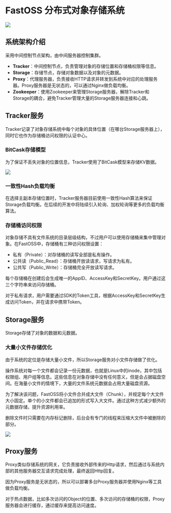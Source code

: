 # FastOSS 分布式对象存储系统

![](https://images-1257369645.cos.ap-chengdu.myqcloud.com/FastOSS/FastOSS-overview.png)



## 系统架构介绍

采用中间控制节点架构，由中间服务器控制集群。

- **Tracker**：中间控制节点，负责管理对象的存储位置和存储桶权限等信息。
- **Storage**：存储节点，存储对象数据以及对象的元数据。
- **Proxy**：代理服务器，负责接收HTTP请求并转发到系统中对应的处理服务器。Proxy服务器是无状态的，可以通过Nginx做负载均衡。
- **Zookeeper**：使用Zookeeper来管理Storage服务器，解除Tracker和Storage的耦合，避免Tracker管理大量的Storage服务器连接和心跳。

## Tracker服务

Tracker记录了对象存储系统中每个对象的具体位置（在哪台Storage服务器上），同时它也作为存储桶访问权限的认证中心。

### BitCask存储模型

为了保证不丢失对象的位置信息，Tracker使用了BitCask模型来存储KV数据。

![](https://images-1257369645.cos.ap-chengdu.myqcloud.com/FastOSS/bitCask%E5%AD%98%E5%82%A8%E6%A8%A1%E5%9E%8B.png)

### 一致性Hash负载均衡

在选择主副本存储位置时，Tracker服务器目前使用一致性Hash算法来保证Storage负载均衡。在后续的开发中将陆续引入轮询、加权轮询等更多的负载均衡算法。

### 存储桶访问权限

对象存储不具有文件系统的目录层级结构，不过用户可以使用存储桶来集中管理对象。在FastOSS中，存储桶有三种访问权限设置：

- 私有（Private）：对存储桶的读写全部是私有操作。
- 公共读（Public_Read）：存储桶开放读请求，写请求为私有。
- 公共写（Public_Write）：存储桶完全开放读写请求。

每个存储桶在创建后会生成唯一的AppID、AccessKey和SecretKey。用户通过这三个字符串来访问存储桶。

对于私有请求，用户需要通过SDK的Token工具，根据AccessKey和SecretKey生成访问Token，并在请求中携带Token。



## Storage服务

Storage存储了对象的数据和元数据。

### 大量小文件存储优化

由于系统的定位是存储大量小文件，所以Storage服务对小文件存储做了优化。

操作系统对每一个文件都会记录一份元数据，也就是Linux中的inode，其中包括权限组、用户组等信息。这些信息在对象存储中没有任何意义，但是会占据磁盘空间。在海量小文件的情境下，大量的文件系统元数据会占用大量磁盘资源。

为了解决该问题，FastOSS将小文件合并成大文件（Chunk），并规定每个大文件大小固定。单个的小文件都会已追加的形式写入大文件。通过这种方式减少额外的元数据存储，提升资源利用率。

删除文件时只需要在内存标记删除，后台会有专门的线程来压缩大文件中被删除的部分。

![](https://images-1257369645.cos.ap-chengdu.myqcloud.com/FastOSS/chunk.png)



## Proxy服务

Proxy类似存储系统的网关，它负责接收外部传来的Http请求，然后通过与系统内部的其他服务器交互请求完成处理，最终返回Http回复。

因为Proxy服务是无状态的，所以可以部署多台Proxy服务器并使用Nginx等工具做负载均衡。

对于热点数据，比如多次访问的Object的位置、多次访问的存储桶的权限，Proxy服务器会进行缓存，通过缓存来提高访问速度。